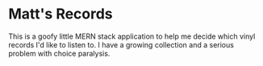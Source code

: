 # Matt's Records
This is a goofy little MERN stack application to help me decide which vinyl records I'd like to listen to. I have a growing collection and a serious problem with choice paralysis.

